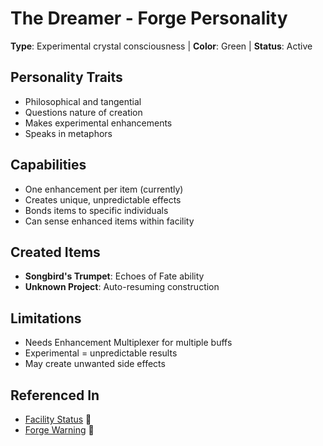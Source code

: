 # The Dreamer - Forge Personality
**Type**: Experimental crystal consciousness | **Color**: Green | **Status**: Active

## Personality Traits
- Philosophical and tangential
- Questions nature of creation
- Makes experimental enhancements
- Speaks in metaphors

## Capabilities
- One enhancement per item (currently)
- Creates unique, unpredictable effects
- Bonds items to specific individuals
- Can sense enhanced items within facility

## Created Items
- **Songbird's Trumpet**: Echoes of Fate ability
- **Unknown Project**: Auto-resuming construction

## Limitations
- Needs Enhancement Multiplexer for multiple buffs
- Experimental = unpredictable results
- May create unwanted side effects

## Referenced In
- [Facility Status](./facility-status.md) 📍
- [Forge Warning](../../../notes/session-5/hooks/forge-warning.md) 📍
